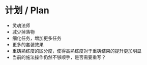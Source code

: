# 计划 / Plan

- 灵魂法师
- 减少掉落物
- 细化任务，增加更多任务
- 更多的套装效果
- 重铸熟练度的区分度，使得高熟练度对于重铸结果的提升更加明显
- 当前的施法操作仍然不够顺手，是否需要重写？